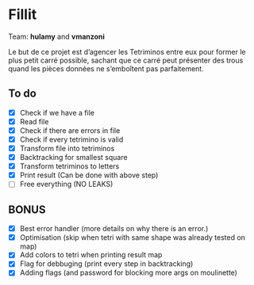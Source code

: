 # Fillit

Team: **hulamy** and **vmanzoni**

Le but de ce projet est d’agencer les Tetriminos entre eux pour former le plus petit carré possible, sachant que ce carré peut présenter des trous quand les pièces données ne s’emboîtent pas parfaitement.

## To do

- [x] Check if we have a file
- [x] Read file
- [x] Check if there are errors in file
- [x] Check if every tetrimino is valid
- [x] Transform file into tetriminos
- [x] Backtracking for smallest square
- [x] Transform tetriminos to letters
- [x] Print result (Can be done with above step)
- [ ] Free everything (NO LEAKS)

## BONUS
- [x] Best error handler (more details on why there is an error.)
- [x] Optimisation (skip when tetri with same shape was already tested on map)
- [x] Add colors to tetri when printing result map
- [x] Flag for debbuging (print every step in backtracking)
- [x] Adding flags (and password for blocking more args on moulinette)
